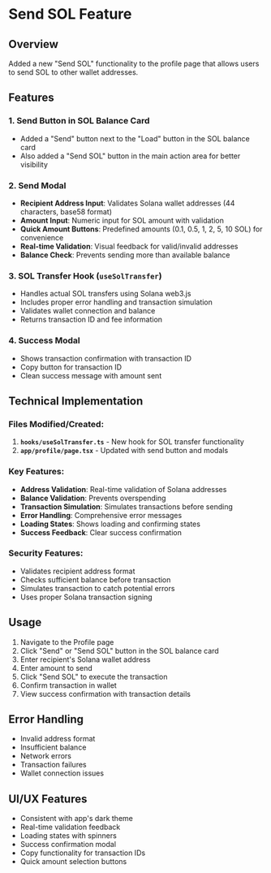 # Send SOL Feature

## Overview
Added a new "Send SOL" functionality to the profile page that allows users to send SOL to other wallet addresses.

## Features

### 1. Send Button in SOL Balance Card
- Added a "Send" button next to the "Load" button in the SOL balance card
- Also added a "Send SOL" button in the main action area for better visibility

### 2. Send Modal
- **Recipient Address Input**: Validates Solana wallet addresses (44 characters, base58 format)
- **Amount Input**: Numeric input for SOL amount with validation
- **Quick Amount Buttons**: Predefined amounts (0.1, 0.5, 1, 2, 5, 10 SOL) for convenience
- **Real-time Validation**: Visual feedback for valid/invalid addresses
- **Balance Check**: Prevents sending more than available balance

### 3. SOL Transfer Hook (`useSolTransfer`)
- Handles actual SOL transfers using Solana web3.js
- Includes proper error handling and transaction simulation
- Validates wallet connection and balance
- Returns transaction ID and fee information

### 4. Success Modal
- Shows transaction confirmation with transaction ID
- Copy button for transaction ID
- Clean success message with amount sent

## Technical Implementation

### Files Modified/Created:
1. **`hooks/useSolTransfer.ts`** - New hook for SOL transfer functionality
2. **`app/profile/page.tsx`** - Updated with send button and modals

### Key Features:
- **Address Validation**: Real-time validation of Solana addresses
- **Balance Validation**: Prevents overspending
- **Transaction Simulation**: Simulates transactions before sending
- **Error Handling**: Comprehensive error messages
- **Loading States**: Shows loading and confirming states
- **Success Feedback**: Clear success confirmation

### Security Features:
- Validates recipient address format
- Checks sufficient balance before transaction
- Simulates transaction to catch potential errors
- Uses proper Solana transaction signing

## Usage

1. Navigate to the Profile page
2. Click "Send" or "Send SOL" button in the SOL balance card
3. Enter recipient's Solana wallet address
4. Enter amount to send
5. Click "Send SOL" to execute the transaction
6. Confirm transaction in wallet
7. View success confirmation with transaction details

## Error Handling

- Invalid address format
- Insufficient balance
- Network errors
- Transaction failures
- Wallet connection issues

## UI/UX Features

- Consistent with app's dark theme
- Real-time validation feedback
- Loading states with spinners
- Success confirmation modal
- Copy functionality for transaction IDs
- Quick amount selection buttons 